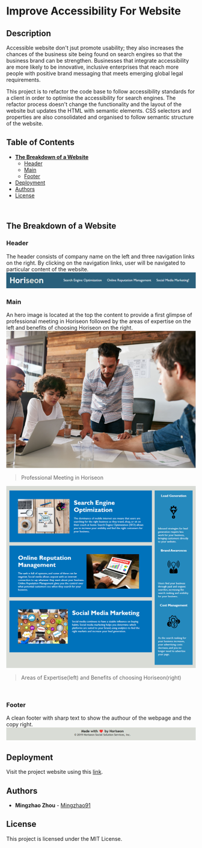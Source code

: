 # Improve Accessibility For Website

## Description

Accessible website don't jsut promote usability; they also increases the chances of the business site being found on search engires so that the business brand can be strengthen.
Businesses that integrate accessibility are more likely to be innovative, inclusive enterprises that reach more people with positive brand messaging that meets emerging global legal requirements.

This project is to refactor the code base to follow accessibility standards for a client in order to optimise the accessibility for search engines. The refactor process doesn't change the functionality and the layout of the website but updates the HTML with semantic elements. CSS selectors and properties are also consolidated and organised to follow semantic structure of the website.
<br/>

## Table of Contents

- **[The Breakdown of a Website](#breakdown)**
  - [Header](#breakdown-header)
  - [Main](#breakdown-main)
  - [Footer](#breakdown-footer)
- [Deployment](#deployment)
- [Authors](#authors)
- [License](#license)

<br/>

<div id="breakdown" />

## The Breakdown of a Website

<div id="breakdown-header" />

### Header

The header consists of company name on the left and three navigation links on the right. By clicking on the navigation links, user will be navigated to particular content of the website.
![Header Image](./assets/images/screenshots/header.png)
<br />

<div id="breakdown-main" />

### Main

An hero image is located at the top the content to provide a first glimpse of professional meeting in
Horiseon followed by the areas of expertise on the left and benefits of choosing Horiseon on the right.
![Hero Image](./assets/images/screenshots/hero-img.png)

> Professional Meeting in Horiseon

![Hero Image](./assets/images/screenshots/article-and-aside.png)

> Areas of Expertise(left) and Benefits of choosing Horiseon(right)

<br/>

<div id="breakdown-footer" />

### Footer

A clean footer with sharp text to show the authour of the webpage and the copy right.
![Hero Image](./assets/images/screenshots/footer.png)

<div id="deployment" />

## Deployment

Visit the project website using this [link](https://mingzhao91.github.io/bootcamp-module-1-challenge/).
<br/>

<div id="authors" />

## Authors

- **Mingzhao Zhou** - [Mingzhao91](https://github.com/Mingzhao91)
  <br/>

<div id="license" />

## License

This project is licensed under the MIT License.
